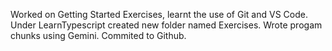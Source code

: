Worked on Getting Started Exercises, learnt the use of Git and VS Code. Under LearnTypescript created new folder named Exercises. Wrote progam chunks using Gemini. Commited to Github.
